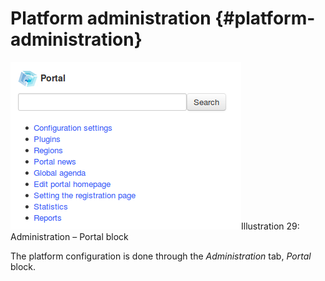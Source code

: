 # Platform administration {#platform-administration}

![](../assets/images26.png)Illustration 29: Administration – Portal block

The platform configuration is done through the _Administration_ tab, _Portal_ block.
